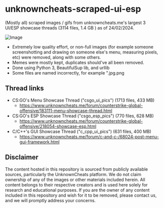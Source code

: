 
# unknowncheats-scraped-ui-esp

(Mostly all) scraped images / gifs from unknowncheats.me's largest 3 UI/ESP showcase threads (3114 files, 1.4 GB ) as of 24/02/2024.

![Image](https://i.imgur.com/t0iU8KP.png)

* Extremely low quality effort, or non-full images (for example someone screenshotting and drawing on someone else's menu, measuring pixels, etc) were removed, along with some others.
* Memes were mostly kept, duplicates should've all been removed. 
* Done using Python 3, BeautifulSup lib, and urllib
* Some files are named incorrectly, for example "<filename>.jpg.png 

## Thread links

- CS:GO's Menu Showcase Thread ("csgo_ui_pics") (1713 files, 433 MB)
    - https://www.unknowncheats.me/forum/counterstrike-global-offensive/183111-menu-showcase-thread.html
- CS:GO's ESP Showcase Thread ("csgo_esp_pics") (770 files, 628 MB)
    - https://www.unknowncheats.me/forum/counterstrike-global-offensive/218054-showcase-esp.html
- C/C++'s GUI Showcase Thread ("c_cpp_ui_pics") (631 files, 400 MB)
    - https://www.unknowncheats.me/forum/c-and-c-/68024-post-menu-gui-framework.html

## Disclaimer

The content hosted in this repository is sourced from publicly available sources, particularly the UnknownCheats platform. We do not claim ownership of any of the images or other materials included herein. All content belongs to their respective creators and is used here solely for research and educational purposes. If you are the owner of any content included in this repository and wish for it to be removed, please contact us, and we will promptly address your concerns.
